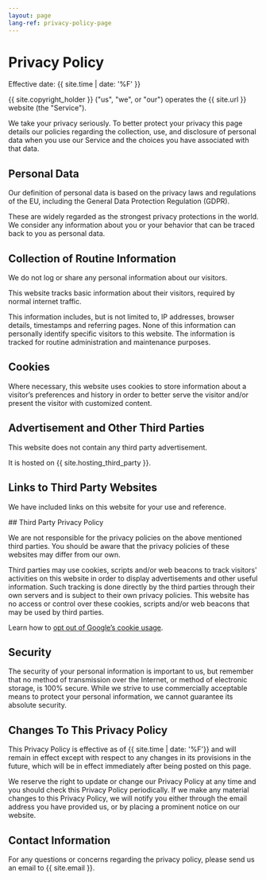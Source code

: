 ```yaml
---
layout: page
lang-ref: privacy-policy-page
---
```

# Privacy Policy

Effective date: {{ site.time | date: '%F' }}

{{ site.copyright_holder }} ("us", "we", or "our") operates the {{ site.url }} website (the "Service").

We take your privacy seriously. To better protect your privacy this page details our policies regarding the collection, use, and disclosure of personal data when you use our Service and the choices you have associated with that data.


## Personal Data

Our definition of personal data is based on the privacy laws and regulations of the EU, including the General Data Protection Regulation (GDPR).

These are widely regarded as the strongest privacy protections in the world. We consider any information about you or your behavior that can be traced back to you as personal data.


## Collection of Routine Information

We do not log or share any personal information about our visitors.

This website tracks basic information about their visitors, required by normal internet traffic.

This information includes, but is not limited to, IP addresses, browser details, timestamps and referring pages. None of this information can personally identify specific visitors to this website. The information is tracked for routine administration and maintenance purposes.


## Cookies

Where necessary, this website uses cookies to store information about a visitor’s preferences and history in order to better serve the visitor and/or present the visitor with customized content.


## Advertisement and Other Third Parties

This website does not contain any third party advertisement.

It is hosted on {{ site.hosting_third_party }}.


## Links to Third Party Websites

We have included links on this website for your use and reference.


## Third Party Privacy Policy

We are not responsible for the privacy policies on the above mentioned third parties. You should be aware that the privacy policies of these websites may differ from our own.

Third parties may use cookies, scripts and/or web beacons to track visitors' activities on this website in order to display advertisements and other useful information. Such tracking is done directly by the third parties through their own servers and is subject to their own privacy policies. This website has no access or control over these cookies, scripts and/or web beacons that may be used by third parties.

Learn how to [opt out of Google’s cookie usage](http://www.google.com/privacy_ads.html).


## Security

The security of your personal information is important to us, but remember that no method of transmission over the Internet, or method of electronic storage, is 100% secure. While we strive to use commercially acceptable means to protect your personal information, we cannot guarantee its absolute security.


## Changes To This Privacy Policy

This Privacy Policy is effective as of {{ site.time | date: '%F'}} and will remain in effect except with respect to any changes in its provisions in the future, which will be in effect immediately after being posted on this page.

We reserve the right to update or change our Privacy Policy at any time and you should check this Privacy Policy periodically. If we make any material changes to this Privacy Policy, we will notify you either through the email address you have provided us, or by placing a prominent notice on our website.


## Contact Information

For any questions or concerns regarding the privacy policy, please send us an email to {{ site.email }}.
